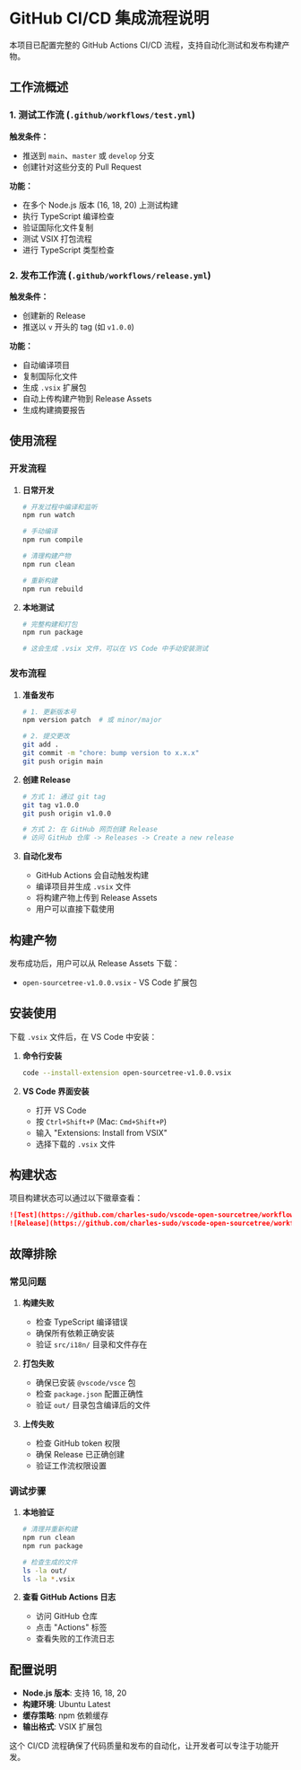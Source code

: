 # GitHub CI/CD 集成流程说明

本项目已配置完整的 GitHub Actions CI/CD 流程，支持自动化测试和发布构建产物。

## 工作流概述

### 1. 测试工作流 (`.github/workflows/test.yml`)

**触发条件：**
- 推送到 `main`、`master` 或 `develop` 分支
- 创建针对这些分支的 Pull Request

**功能：**
- 在多个 Node.js 版本 (16, 18, 20) 上测试构建
- 执行 TypeScript 编译检查
- 验证国际化文件复制
- 测试 VSIX 打包流程
- 进行 TypeScript 类型检查

### 2. 发布工作流 (`.github/workflows/release.yml`)

**触发条件：**
- 创建新的 Release
- 推送以 `v` 开头的 tag (如 `v1.0.0`)

**功能：**
- 自动编译项目
- 复制国际化文件
- 生成 `.vsix` 扩展包
- 自动上传构建产物到 Release Assets
- 生成构建摘要报告

## 使用流程

### 开发流程

1. **日常开发**
   ```bash
   # 开发过程中编译和监听
   npm run watch
   
   # 手动编译
   npm run compile
   
   # 清理构建产物
   npm run clean
   
   # 重新构建
   npm run rebuild
   ```

2. **本地测试**
   ```bash
   # 完整构建和打包
   npm run package
   
   # 这会生成 .vsix 文件，可以在 VS Code 中手动安装测试
   ```

### 发布流程

1. **准备发布**
   ```bash
   # 1. 更新版本号
   npm version patch  # 或 minor/major
   
   # 2. 提交更改
   git add .
   git commit -m "chore: bump version to x.x.x"
   git push origin main
   ```

2. **创建 Release**
   ```bash
   # 方式 1: 通过 git tag
   git tag v1.0.0
   git push origin v1.0.0
   
   # 方式 2: 在 GitHub 网页创建 Release
   # 访问 GitHub 仓库 -> Releases -> Create a new release
   ```

3. **自动化发布**
   - GitHub Actions 会自动触发构建
   - 编译项目并生成 `.vsix` 文件
   - 将构建产物上传到 Release Assets
   - 用户可以直接下载使用

## 构建产物

发布成功后，用户可以从 Release Assets 下载：
- `open-sourcetree-v1.0.0.vsix` - VS Code 扩展包

## 安装使用

下载 `.vsix` 文件后，在 VS Code 中安装：

1. **命令行安装**
   ```bash
   code --install-extension open-sourcetree-v1.0.0.vsix
   ```

2. **VS Code 界面安装**
   - 打开 VS Code
   - 按 `Ctrl+Shift+P` (Mac: `Cmd+Shift+P`)
   - 输入 "Extensions: Install from VSIX"
   - 选择下载的 `.vsix` 文件

## 构建状态

项目构建状态可以通过以下徽章查看：

```markdown
![Test](https://github.com/charles-sudo/vscode-open-sourcetree/workflows/Test/badge.svg)
![Release](https://github.com/charles-sudo/vscode-open-sourcetree/workflows/Release/badge.svg)
```

## 故障排除

### 常见问题

1. **构建失败**
   - 检查 TypeScript 编译错误
   - 确保所有依赖正确安装
   - 验证 `src/i18n/` 目录和文件存在

2. **打包失败**
   - 确保已安装 `@vscode/vsce` 包
   - 检查 `package.json` 配置正确性
   - 验证 `out/` 目录包含编译后的文件

3. **上传失败**
   - 检查 GitHub token 权限
   - 确保 Release 已正确创建
   - 验证工作流权限设置

### 调试步骤

1. **本地验证**
   ```bash
   # 清理并重新构建
   npm run clean
   npm run package
   
   # 检查生成的文件
   ls -la out/
   ls -la *.vsix
   ```

2. **查看 GitHub Actions 日志**
   - 访问 GitHub 仓库
   - 点击 "Actions" 标签
   - 查看失败的工作流日志

## 配置说明

- **Node.js 版本**: 支持 16, 18, 20
- **构建环境**: Ubuntu Latest
- **缓存策略**: npm 依赖缓存
- **输出格式**: VSIX 扩展包

这个 CI/CD 流程确保了代码质量和发布的自动化，让开发者可以专注于功能开发。 